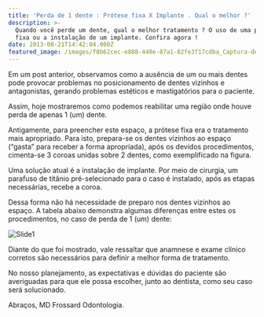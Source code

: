 ```yaml
---
title: 'Perda de 1 dente : Prótese fixa X Implante . Qual o melhor ?'
description: >-
  Quando você perde um dente, qual o melhor tratamento ? O uso de uma prótese
  fixa ou a instalação de um implante. Confira agora !
date: 2013-08-21T14:42:04.000Z
featured_image: /images/f8b62cec-e888-448e-87a1-82fe3f17cdba_Captura-de-tela-2013-07-28-às-11.41.20.png
---
```

Em um post anterior, observamos como a ausência de um ou mais dentes pode provocar problemas no posicionamento de dentes vizinhos e antagonistas, gerando problemas estéticos e mastigatórios para o paciente. 

Assim, hoje mostraremos como podemos reabilitar uma região onde houve perda de apenas 1 (um) dente. 

Antigamente, para preencher este espaço, a prótese fixa era o tratamento mais apropriado. Para isto, prepara-se os dentes vizinhos ao espaço (“gasta” para receber a forma apropriada), após os devidos procedimentos, cimenta-se 3 coroas unidas sobre 2 dentes, como exemplificado na figura. 

Uma solução atual é a instalação de implante. Por meio de cirurgia, um parafuso de titânio pré-selecionado para o caso é instalado, após as etapas necessárias, recebe a coroa. 

Dessa forma não há necessidade de preparo nos dentes vizinhos ao espaço. A tabela abaixo demonstra algumas diferenças entre estes os procedimentos, no caso de perda de 1 (um) dente:

![Slide1](/images/200387a9-9588-43f4-b1e7-21fceeb85910_Slide1-300x129.jpg)

Diante do que foi mostrado, vale ressaltar que anamnese e exame clínico corretos são necessários para definir a melhor forma de tratamento. 

No nosso planejamento, as expectativas e dúvidas do paciente são averiguadas para que ele possa escolher, junto ao dentista, como seu caso será solucionado. 

Abraços, MD Frossard Odontologia.
